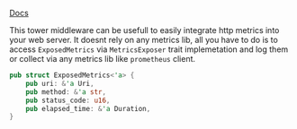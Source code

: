 [Docs](https://docs.rs/http_metware/0.1.1/http_metware/)

This tower middleware can be usefull to easily integrate http metrics into your web server.
It doesnt rely on any metrics lib, all you have to do is to access `ExposedMetrics` via `MetricsExposer` trait implemetation and log them or collect via any metrics lib like `prometheus` client.
```rust
pub struct ExposedMetrics<'a> {
    pub uri: &'a Uri,
    pub method: &'a str,
    pub status_code: u16,
    pub elapsed_time: &'a Duration,
}
```
